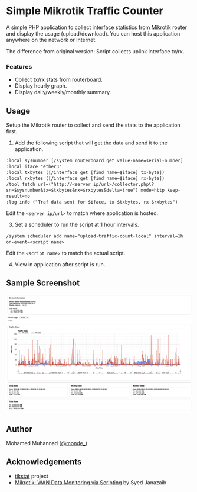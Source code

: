 # Simple Mikrotik Traffic Counter
A simple PHP application to collect interface statistics from Mikrotik router and display the usage (upload/download).
You can host this application anywhere on the network or Internet.

The difference from original version:
Script collects uplink interface tx/rx.

### Features
- Collect tx/rx stats from routerboard.
- Display hourly graph.
- Display daily/weekly/monthly summary.

## Usage
Setup the Mikrotik router to collect and send the stats to the application first.

1. Add the following script that will get the data and send it to the application.
```
:local sysnumber [/system routerboard get value-name=serial-number]
:local iface "ether3"
:local txbytes ([/interface get [find name=$iface] tx-byte])
:local rxbytes ([/interface get [find name=$iface] rx-byte])
/tool fetch url=("http://<server ip/url>/collector.php\?sn=$sysnumber&tx=$txbytes&rx=$rxbytes&delta=true") mode=http keep-result=no
:log info ("Traf data sent for $iface, tx $txbytes, rx $rxbytes")
```
Edit the `<server ip/url>` to match where application is hosted.

3. Set a scheduler to run the script at 1 hour intervals.
```
/system scheduler add name="upload-traffic-count-local" interval=1h on-event=<script name>
```
Edit the `<script name>` to match the actual script.

4. View in application after script is run.

## Sample Screenshot
![Screenshot](index_screenshot.png)

## Author
Mohamed Muhannad ([@monde_](https://twitter.com/monde_))

## Acknowledgements
- [tikstat](https://github.com/mrkrasser/tikstat) project
- [Mikrotik: WAN Data Monitoring via Scripting](https://aacable.wordpress.com/2015/03/09/5386/) by Syed Janazaib
